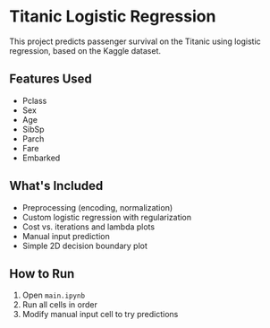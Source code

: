 # Titanic Logistic Regression 

This project predicts passenger survival on the Titanic using logistic regression, based on the Kaggle dataset.

## Features Used
- Pclass
- Sex
- Age
- SibSp
- Parch
- Fare
- Embarked

## What's Included
- Preprocessing (encoding, normalization)
- Custom logistic regression with regularization
- Cost vs. iterations and lambda plots
- Manual input prediction
- Simple 2D decision boundary plot

## How to Run
1. Open `main.ipynb`
2. Run all cells in order
3. Modify manual input cell to try predictions

